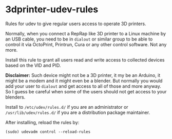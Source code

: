 # 3dprinter-udev-rules
Rules for udev to give regular users access to operate 3D printers.

Normally, when you connect a RepRap like 3D printer to a Linux machine by an USB cable, you need to be in `dialout` or similar group to be able to control it via OctoPrint, Printrun, Cura or any other control software. Not any more.

Install this rule to grant all users read and write access to collected devices based on the VID and PID.

**Disclaimer:** Such device might not be a 3D printer, it my be an Arduino, it might be a modem and it might even be a blender. But normally you would add your user to `dialout` and get access to all of those and more anyway. So I guess be careful when some of the users should not get access to your blenders.

Install to `/etc/udev/rules.d/` if you are an administrator or `/usr/lib/udev/rules.d/` if you are a distribution package maintainer.

After installing, reload the rules by:

    (sudo) udevadm control --reload-rules
